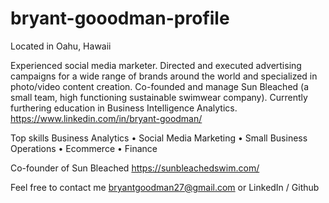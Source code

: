 # bryant-gooodman-profile

Located in Oahu, Hawaii

Experienced social media marketer. Directed and executed advertising campaigns for a wide range of brands around the world and specialized in photo/video content creation.
Co-founded and manage Sun Bleached (a small team, high functioning sustainable swimwear company).
Currently furthering education in Business Intelligence Analytics.
https://www.linkedin.com/in/bryant-goodman/

Top skills
Business Analytics • Social Media Marketing • Small Business Operations • Ecommerce • Finance

Co-founder of Sun Bleached
https://sunbleachedswim.com/

Feel free to contact me bryantgoodman27@gmail.com
or LinkedIn / Github
